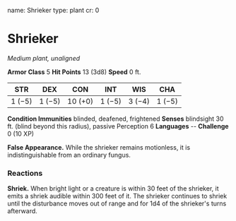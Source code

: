 name: Shrieker
type: plant
cr: 0

# Shrieker
_Medium plant, unaligned_

**Armor Class** 5
**Hit Points** 13 (3d8)
**Speed** 0 ft.

| STR     | DEX     | CON     | INT     | WIS     | CHA     |
|---------|---------|---------|---------|---------|---------|
| 1 (−5) | 1 (−5) | 10 (+0) | 1 (−5) | 3 (−4) | 1 (−5) |

**Condition Immunities** blinded, deafened, frightened
**Senses** blindsight 30 ft. (blind beyond this radius), passive Perception 6
**Languages** --
**Challenge** 0 (10 XP)

**False Appearance.** While the shrieker remains motionless, it is indistinguishable from an ordinary fungus.

### Reactions
**Shriek.** When bright light or a creature is within 30 feet of the shrieker, it emits a shriek audible within 300 feet of it. The shrieker continues to shriek until the disturbance moves out of range and for 1d4 of the shrieker's turns afterward.
